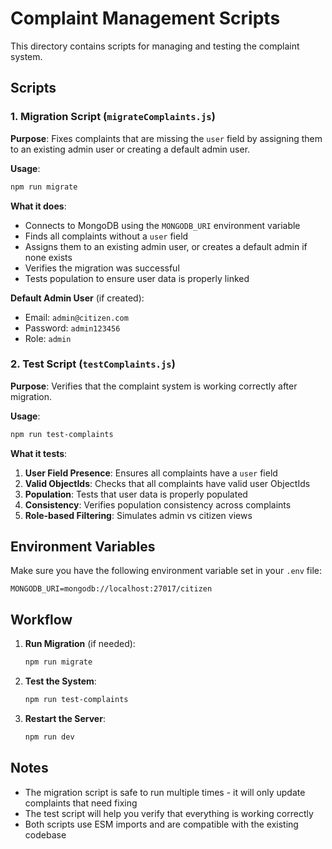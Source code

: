 # Complaint Management Scripts

This directory contains scripts for managing and testing the complaint system.

## Scripts

### 1. Migration Script (`migrateComplaints.js`)

**Purpose**: Fixes complaints that are missing the `user` field by assigning them to an existing admin user or creating a default admin user.

**Usage**:
```bash
npm run migrate
```

**What it does**:
- Connects to MongoDB using the `MONGODB_URI` environment variable
- Finds all complaints without a `user` field
- Assigns them to an existing admin user, or creates a default admin if none exists
- Verifies the migration was successful
- Tests population to ensure user data is properly linked

**Default Admin User** (if created):
- Email: `admin@citizen.com`
- Password: `admin123456`
- Role: `admin`

### 2. Test Script (`testComplaints.js`)

**Purpose**: Verifies that the complaint system is working correctly after migration.

**Usage**:
```bash
npm run test-complaints
```

**What it tests**:
1. **User Field Presence**: Ensures all complaints have a `user` field
2. **Valid ObjectIds**: Checks that all complaints have valid user ObjectIds
3. **Population**: Tests that user data is properly populated
4. **Consistency**: Verifies population consistency across complaints
5. **Role-based Filtering**: Simulates admin vs citizen views

## Environment Variables

Make sure you have the following environment variable set in your `.env` file:

```
MONGODB_URI=mongodb://localhost:27017/citizen
```

## Workflow

1. **Run Migration** (if needed):
   ```bash
   npm run migrate
   ```

2. **Test the System**:
   ```bash
   npm run test-complaints
   ```

3. **Restart the Server**:
   ```bash
   npm run dev
   ```

## Notes

- The migration script is safe to run multiple times - it will only update complaints that need fixing
- The test script will help you verify that everything is working correctly
- Both scripts use ESM imports and are compatible with the existing codebase
